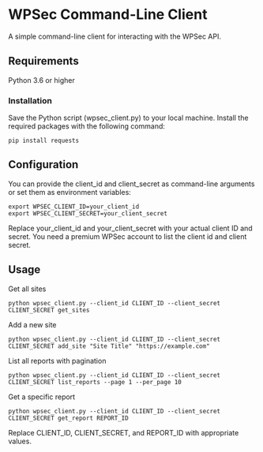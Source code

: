 # WPSec Command-Line Client
A simple command-line client for interacting with the WPSec API.

## Requirements
Python 3.6 or higher
### Installation
Save the Python script (wpsec_client.py) to your local machine.
Install the required packages with the following command:
```
pip install requests
```
## Configuration

You can provide the client_id and client_secret as command-line arguments or set them as environment variables:

```
export WPSEC_CLIENT_ID=your_client_id
export WPSEC_CLIENT_SECRET=your_client_secret
```
Replace your_client_id and your_client_secret with your actual client ID and secret. You need a premium WPSec account to list the client id and client secret.

## Usage
Get all sites
```
python wpsec_client.py --client_id CLIENT_ID --client_secret CLIENT_SECRET get_sites
```
Add a new site
```
python wpsec_client.py --client_id CLIENT_ID --client_secret CLIENT_SECRET add_site "Site Title" "https://example.com"
```
List all reports with pagination
```
python wpsec_client.py --client_id CLIENT_ID --client_secret CLIENT_SECRET list_reports --page 1 --per_page 10
```
Get a specific report
```
python wpsec_client.py --client_id CLIENT_ID --client_secret CLIENT_SECRET get_report REPORT_ID
```
Replace CLIENT_ID, CLIENT_SECRET, and REPORT_ID with appropriate values.
